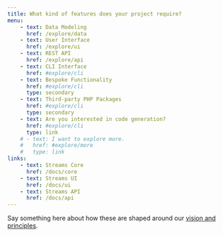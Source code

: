 ```yaml
---
title: What kind of features does your project require?
menu:
    - text: Data Modeling
      href: /explore/data
    - text: User Interface
      href: /explore/ui
    - text: REST API
      href: /explore/api
    - text: CLI Interface
      href: #explore/cli
    - text: Bespoke Functionality
      href: #explore/cli
      type: secondary
    - text: Third-party PHP Packages
      href: #explore/cli
      type: secondary
    - text: Are you interested in code generation?
      href: #explore/cli
      type: link
    # - text: I want to explore more.
    #   href: #explore/more
    #   type: link
links:
    - text: Streams Core
      href: /docs/core
    - text: Streams UI
      href: /docs/ui
    - text: Streams API
      href: /docs/api
---
```


Say something here about how these are shaped around our <a href="/explore/values" class="font-bold">vision and principles</a>.
